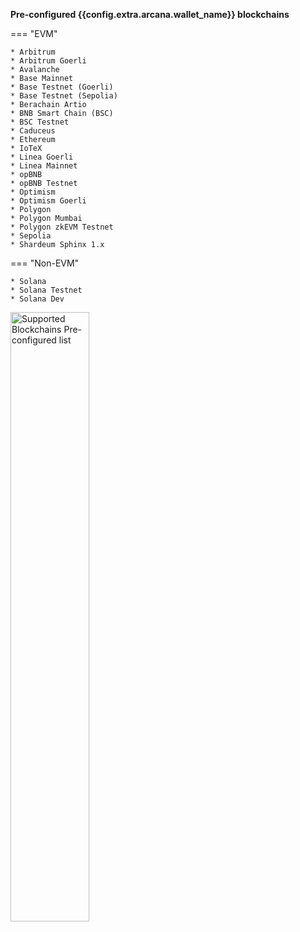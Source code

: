 <!--**Configured Blockchain Networks (Default)**:-->

**Pre-configured {{config.extra.arcana.wallet_name}} blockchains**

=== "EVM"

    * Arbitrum  
    * Arbitrum Goerli 
    * Avalanche 
    * Base Mainnet
    * Base Testnet (Goerli)
    * Base Testnet (Sepolia)
    * Berachain Artio
    * BNB Smart Chain (BSC)
    * BSC Testnet 
    * Caduceus
    * Ethereum 
    * IoTeX
    * Linea Goerli
    * Linea Mainnet
    * opBNB
    * opBNB Testnet
    * Optimism 
    * Optimism Goerli
    * Polygon 
    * Polygon Mumbai 
    * Polygon zkEVM Testnet
    * Sepolia
    * Shardeum Sphinx 1.x

=== "Non-EVM"

    * Solana
    * Solana Testnet
    * Solana Dev

<img src="/img/an_wallet_default_chain_list.png" alt="Supported Blockchains Pre-configured list" width="50%" class="an-screenshots"/>
